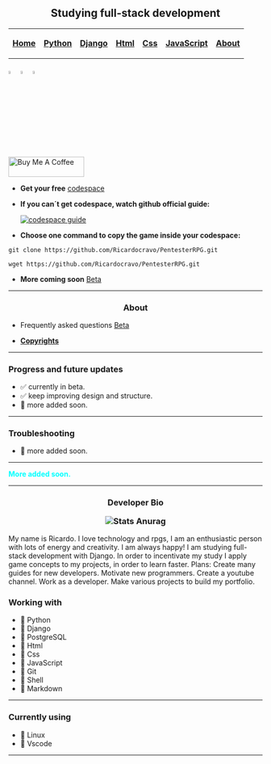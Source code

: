 <!-- markdownlint-disable MD033 MD041 -->

<h2 align="center">Studying full-stack development</h3>

<table align="center">
  <tr>
    <td><p align="center"><a href="https://github.com/Ricardocravo/PentesterRPG/blob/main/Markdown/game_info.md"><b>Home</b></a></td>
    <td><p align="center"><a href="https://github.com/Ricardocravo/PentesterRPG/tree/main/Python"><b>Python</b></a></td>
    <td><p align="center"><a href="https://github.com/Ricardocravo/PentesterRPG/blob/main/Markdown/updates.md"><b>Django</b></a></td>
    <td><p align="center"><a href="https://github.com/Ricardocravo/PentesterRPG/blob/main/Markdown/preview.md"><b>Html</b></a></td>
    <td><p align="center"><a href="https://github.com/Ricardocravo/PentesterRPG/blob/main/Markdown/forums.md"><b>Css</b></a></td>
    <td><p align="center"><a href="https://github.com/Ricardocravo/PentesterRPG/blob/main/Markdown/support.md"><b>JavaScript</b></a></td>
    <td><p align="center"><a href="https://github.com/Ricardocravo/PentesterRPG/blob/main/Markdown/support.md"><b>About</b></a></td>
      </td>
  </tr>
</table>

<div class="social-icons">
    <a href="https://www.linkedin.com/in/ricardo--cravo/"><img src="https://img.icons8.com/color/48/000000/linkedin.png" alt="LinkedIn" width="4%"/></a>
    <a href="https://www.instagram.com/promote_joy/"><img src="https://img.icons8.com/fluent/48/000000/instagram-new.png" alt="Instagram" width="4%"/></a>
    <a href="mailto:ricardo1992cravo@gmail.com"><img src="https://img.icons8.com/fluent/48/000000/gmail.png" alt="Email" width="4%"/></a>
</div>

<a href="https://www.buymeacoffee.com/pentesterrpg" target="_blank"><img src="https://cdn.buymeacoffee.com/buttons/v2/default-violet.png" alt="Buy Me A Coffee" style="height:40px !important;width: 150px !important;" ></a>

<!-- markdownlint-enable MD033 MD041 -->

- **Get your free** [codespace](https://github.com/codespaces)
- **If you can´t get codespace, watch github official guide:**
  
  [![codespace guide](https://icons.iconarchive.com/icons/dakirby309/simply-styled/48/YouTube-icon.png)](https://youtu.be/rB9v6HoDXYo?feature=shared)

- **Choose one command to copy the game inside your codespace:**

```shell
git clone https://github.com/Ricardocravo/PentesterRPG.git
```

```shell
wget https://github.com/Ricardocravo/PentesterRPG.git
```

- **More coming soon** [Beta](https://github.com/RPG-Study/RPG_Study)

***

<!-- markdownlint-disable MD033 MD041 -->

<h3 align="center"> About </h3>

<!-- markdownlint-enable MD033 MD041 -->

- Frequently asked questions [Beta](https://github.com/RPG-Study/RPG_Study)

- **[Copyrights](https://github.com/RPG-Study/RPG_Study)**

***

### Progress and future updates

- ✅ currently in beta.
- ✅ keep improving design and structure.
- 🔲 more added soon.

***

### Troubleshooting

- 🔲 more added soon.

***

<!-- markdownlint-disable MD033 MD045 -->

<span style="color:cyan">**More added soon.**</span>

***

<h3 align="center">  Developer Bio

![Stats Anurag](https://github-readme-stats.vercel.app/api?username=RPG-Study&theme=midnight-purple&show=reviews,discussions_started,discussions_answered,prs_merged,prs_merged_percentage)

</h3>

<p align="left"> My name is Ricardo.
I love technology and rpgs, I am an enthusiastic person with lots of energy and creativity. I am always happy!
I am studying full-stack development with Django.
In order to incentivate my study I apply game concepts to my projects, in order to learn faster.
Plans:
Create many guides for new developers.
Motivate new programmers.
Create a youtube channel.
Work as a developer.
Make various projects to build my portfolio.
</p>

### Working with

- 🔲 Python
- 🔲 Django
- 🔲 PostgreSQL
- 🔲 Html
- 🔲 Css
- 🔲 JavaScript
- 🔲 Git
- 🔲 Shell
- 🔲 Markdown

***

### Currently using

- 🔲 Linux
- 🔲 Vscode

***

<!-- markdownlint-enable MD033 MD045 -->